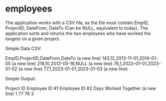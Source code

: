 # employees
The application works with a CSV file, as the file must contain EmpID, ProjectID, DateFrom, DateTo (Can be NULL, equivalent to today). The application sorts and returns the two employees who have worked the longest on a given project.

Simple Data CSV:

EmpID,ProjectID,DateFrom,DateTo (a new line)
143,12,2013-11-01,2014-01-05 (a new line)
218,10,2012-05-16,NULL (a new line)
76,1,2023-01-01,2023-01-02 (a new line)
77,1,2023-01-01,2023-01-03 (a new line)

Simple Output: 

Project ID Employee ID #1 Employee ID #2 Days Worked Together (a new line)
1          77             76             3
